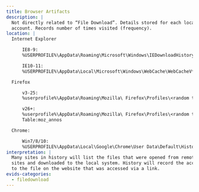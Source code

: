 ```yaml
---
title: Browser Artifacts
description: |
  Not directly related to “File Download”. Details stored for each local user
  account. Records number of times visited (frequency). 
location: |
  Internet Explorer

      IE8-9:
      %USERPROFILE%\AppData\Roaming\Microsoft\Windows\IEDownloadHistory\index.dat

      IE10-11:
      %USERPROFILE%\AppData\Local\Microsoft\Windows\WebCache\WebCacheV*.dat

  Firefox

      v3-25:
      %userprofile%\AppData\Roaming\Mozilla\ Firefox\Profiles\<random text>.default\downloads.sqlite

      v26+:
      %userprofile%\AppData\Roaming\Mozilla\ Firefox\Profiles\<random text>.default\places.sqlite
      Table:moz_annos

  Chrome:

      Win7/8/10:
      %USERPROFILE%\AppData\Local\Google\Chrome\User Data\Default\History
interpretation: |
  Many sites in history will list the files that were opened from remote
  sites and downloaded to the local system. History will record the access
  to the file on the website that was accessed via a link.
evids-categories:
  - filedownload
---
```


